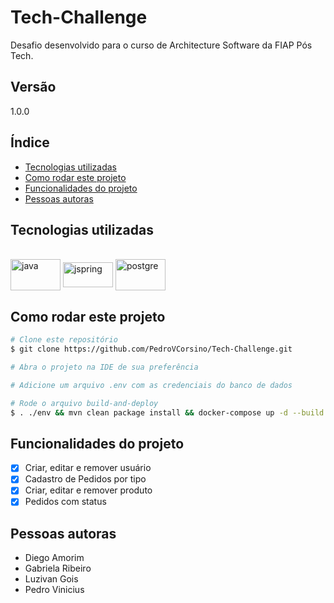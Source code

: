 # Tech-Challenge

Desafio desenvolvido para o curso de Architecture Software da FIAP Pós Tech.

## Versão
1.0.0

## Índice

- [Tecnologias utilizadas](#-tecnologias-utilizadas)
- [Como rodar este projeto](#-como-rodar-este-projeto)
- [Funcionalidades do projeto](#-funcionalidades-do-projeto)
- [Pessoas autoras](#-pessoas-autoras)

## Tecnologias utilizadas
<div style="display: inline_block"><br>
    <img align="center" alt="java" height="50" width="80" src="https://cdn.jsdelivr.net/gh/devicons/devicon/icons/java/java-original-wordmark.svg">    
    <img align="center" alt="jspring" height="40" width="80" src="https://cdn.jsdelivr.net/gh/devicons/devicon/icons/spring/spring-original.svg" />  
    <img align="center" alt="postgre" height="50" width="80" src="https://cdn.jsdelivr.net/gh/devicons/devicon/icons/postgresql/postgresql-original-wordmark.svg">       
</div>

## Como rodar este projeto

```bash
# Clone este repositório
$ git clone https://github.com/PedroVCorsino/Tech-Challenge.git

# Abra o projeto na IDE de sua preferência

# Adicione um arquivo .env com as credenciais do banco de dados

# Rode o arquivo build-and-deploy
$ . ./env && mvn clean package install && docker-compose up -d --build
```

## Funcionalidades do projeto
- [x] Criar, editar e remover usuário
- [x] Cadastro de Pedidos por tipo
- [x] Criar, editar e remover produto
- [x] Pedidos com status

## Pessoas autoras
- Diego Amorim
- Gabriela Ribeiro
- Luzivan Gois
- Pedro Vinicius